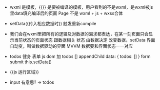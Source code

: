 - wxml 是模板，{{}} 是要被编译的模板，用户看到的不是wxml，是wxml被js里data填充编译后的页面 Page 不是 wxml + js + wxss合体
- setData({传入相应数据时}) 触发重新compile
- 我们会在wxml里把所有的逻辑及对数据的渴求都表达，在某一刻页面只会显示当前状态的页面状态 跟数据相关
    状态 由数据决定 改变数据，setData 界面自动变，叫做数据驱动的界面 MVVM
    数据要和界面状态一一对应

- todos
    健身
    表单
    js dom 加 todos [] appendChild
    data: {
        todos: []
    }
    form submit this.setData()

- {{js 运行区域}}
- input 有意思? => todos
